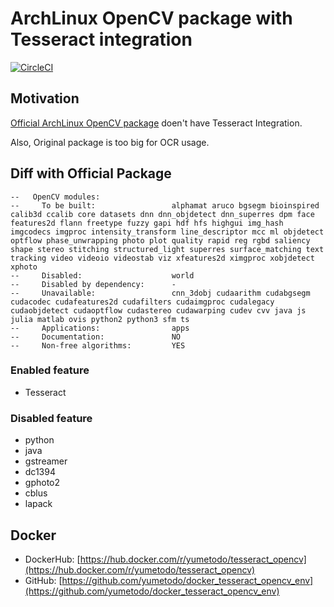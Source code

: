 # ArchLinux OpenCV package with Tesseract integration

[![CircleCI](https://circleci.com/gh/yumetodo/tesseract_opencv_pkg.svg?style=svg)](https://circleci.com/gh/yumetodo/tesseract_opencv_pkg)


## Motivation

[Official ArchLinux OpenCV package](https://git.archlinux.org/svntogit/packages.git/tree/trunk/PKGBUILD?h=packages/opencv) doen't have Tesseract Integration.

Also, Original package is too big for OCR usage.

## Diff with Official Package

```
--   OpenCV modules:
--     To be built:                 alphamat aruco bgsegm bioinspired calib3d ccalib core datasets dnn dnn_objdetect dnn_superres dpm face features2d flann freetype fuzzy gapi hdf hfs highgui img_hash imgcodecs imgproc intensity_transform line_descriptor mcc ml objdetect optflow phase_unwrapping photo plot quality rapid reg rgbd saliency shape stereo stitching structured_light superres surface_matching text tracking video videoio videostab viz xfeatures2d ximgproc xobjdetect xphoto
--     Disabled:                    world
--     Disabled by dependency:      -
--     Unavailable:                 cnn_3dobj cudaarithm cudabgsegm cudacodec cudafeatures2d cudafilters cudaimgproc cudalegacy cudaobjdetect cudaoptflow cudastereo cudawarping cudev cvv java js julia matlab ovis python2 python3 sfm ts
--     Applications:                apps
--     Documentation:               NO
--     Non-free algorithms:         YES
```
### Enabled feature

- Tesseract

### Disabled feature

- python
- java
- gstreamer
- dc1394
- gphoto2
- cblus
- lapack

## Docker

- DockerHub: [https://hub.docker.com/r/yumetodo/tesseract_opencv](https://hub.docker.com/r/yumetodo/tesseract_opencv)
- GitHub: [https://github.com/yumetodo/docker_tesseract_opencv_env](https://github.com/yumetodo/docker_tesseract_opencv_env)
